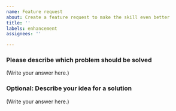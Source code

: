 ```yaml
---
name: Feature request
about: Create a feature request to make the skill even better
title: ''
labels: enhancement
assignees: ''

---
```


### Please describe which problem should be solved

[comment]: <> (A short and precise description of what problem the feature is supposed to address.)

(Write your answer here.)

### Optional: Describe your idea for a solution

[comment]: <> (A short and precise description of how to solve the above problem..)

(Write your answer here.)
